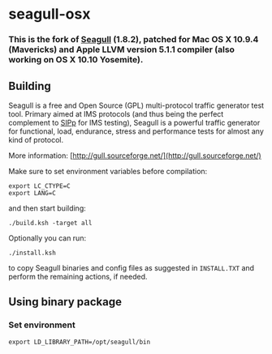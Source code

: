 seagull-osx
===========

### This is the fork of [Seagull](http://gull.sourceforge.net/) (1.8.2), patched for Mac OS X 10.9.4 (Mavericks) and Apple LLVM version 5.1.1 compiler (also working on OS X 10.10 Yosemite).

## Building

Seagull is a free and Open Source (GPL) multi-protocol 
traffic generator test tool. 
Primary aimed at IMS protocols (and thus being the perfect 
complement to [SIPp](http://sipp.sourceforge.net) for IMS testing), 
Seagull is a powerful traffic generator for functional, load, 
endurance, stress and performance tests for almost any kind of protocol.

More information: [http://gull.sourceforge.net/](http://gull.sourceforge.net/)

Make sure to set environment variables before compilation:

	export LC_CTYPE=C 
	export LANG=C
	
and then start building:

	./build.ksh -target all
	
Optionally you can run:

	./install.ksh
	
to copy Seagull binaries and config files as suggested in `INSTALL.TXT` and perform the remaining actions, if needed.

## Using binary package

### Set environment

	export LD_LIBRARY_PATH=/opt/seagull/bin


